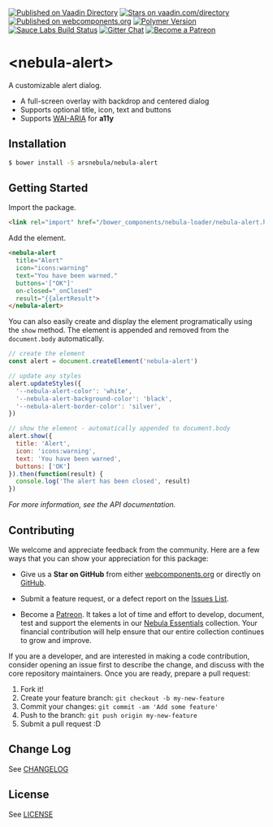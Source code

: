 [![Published on Vaadin  Directory](https://img.shields.io/badge/Vaadin%20Directory-published-00b4f0.svg)](https://vaadin.com/directory/component/arsnebulanebula-alert)
[![Stars on vaadin.com/directory](https://img.shields.io/vaadin-directory/star/arsnebulanebula-alert.svg)](https://vaadin.com/directory/component/arsnebulanebula-alert)
[![Published on webcomponents.org](https://img.shields.io/badge/webcomponents.org-published-blue.svg)](https://www.webcomponents.org/element/arsnebula/nebula-alert)
[![Polymer Version](https://img.shields.io/badge/polymer-v2-blue.svg)](https://www.polymer-project.org)
[![Sauce Labs Build Status](https://img.shields.io/badge/saucelabs-passing-red.svg)](https://saucelabs.com/beta/builds/49cf66af5a334fb9aad3ba70c659c2bd)
[![Gitter Chat](https://badges.gitter.im/org.png)](https://gitter.im/arsnebula/webcomponents)
[![Become a Patreon](https://img.shields.io/badge/patreon-support_us-orange.svg)](https://www.patreon.com/arsnebula)

# \<nebula-alert\>

A customizable alert dialog.

* A full-screen overlay with backdrop and centered dialog
* Supports optional title, icon, text and buttons
* Supports [WAI-ARIA](https://www.w3.org/TR/wai-aria-practices-1.1/#alert) for **a11y**

## Installation

```sh
$ bower install -S arsnebula/nebula-alert
```

## Getting Started

Import the package.

```html
<link rel="import" href="/bower_components/nebula-loader/nebula-alert.html"> 
```

Add the element.

```html
<nebula-alert
  title="Alert"
  icon="icons:warning"
  text="You have been warned."
  buttons='["OK"]'
  on-closed="_onClosed"
  result="{{alertResult">
</nebula-alert>
```

You can also easily create and display the element programatically using the `show` method. The element is appended and removed from the `document.body` automatically.

```js
// create the element
const alert = document.createElement('nebula-alert')

// update any styles
alert.updateStyles({
  '--nebula-alert-color': 'white',
  '--nebula-alert-background-color': 'black',
  '--nebula-alert-border-color': 'silver',
})

// show the element - automatically appended to document.body
alert.show({
  title: 'Alert',
  icon: 'icons:warning',
  text: 'You have been warned',
  buttons: ['OK']
}).then(function(result) {
  console.log('The alert has been closed', result)
})
```

*For more information, see the API documentation.*

## Contributing

We welcome and appreciate feedback from the community. Here are a few ways that you can show your appreciation for this package:

* Give us a **Star on GitHub** from either [webcomponents.org](https://www.webcomponents.org/element/arsnebula/nebula-element-mixin) or directly on [GitHub](https://github.com/arsnebula/nebula-element-mixin).

* Submit a feature request, or a defect report on the [Issues List](https://www.webcomponents.org/element/arsnebula/nebula-element-mixin/issues).

* Become a [Patreon](https://www.patreon.com/arsnebula). It takes a lot of time and effort to develop, document, test and support the elements in our [Nebula Essentials](https://www.webcomponents.org/collection/arsnebula/nebula-essentials) collection. Your financial contribution will help ensure that our entire collection continues to grow and improve.

If you are a developer, and are interested in making a code contribution, consider opening an issue first to describe the change, and discuss with the core repository maintainers. Once you are ready, prepare a pull request:

1. Fork it!
2. Create your feature branch: `git checkout -b my-new-feature`
3. Commit your changes: `git commit -am 'Add some feature'`
4. Push to the branch: `git push origin my-new-feature`
5. Submit a pull request :D

## Change Log

See [CHANGELOG](/CHANGELOG.md)

## License

See [LICENSE](/LICENSE.md)
